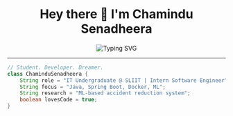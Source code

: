 <h1 align="center">Hey there 👋 I'm Chamindu Senadheera</h1>
<p align="center">
  <img src="https://readme-typing-svg.demolab.com?font=Fira+Code&duration=3000&pause=800&color=00B8D4&center=true&vCenter=true&width=435&lines=Java+%7C+Spring+Boot+Developer;SLIIT+Undergraduate+%7C+Intern+Engineer;Building+Systems+that+Scale+%F0%9F%9A%80" alt="Typing SVG" />
</p>

---

```java
// Student. Developer. Dreamer.
class ChaminduSenadheera {
    String role = "IT Undergraduate @ SLIIT | Intern Software Engineer";
    String focus = "Java, Spring Boot, Docker, ML";
    String research = "ML-based accident reduction system";
    boolean lovesCode = true;
}

